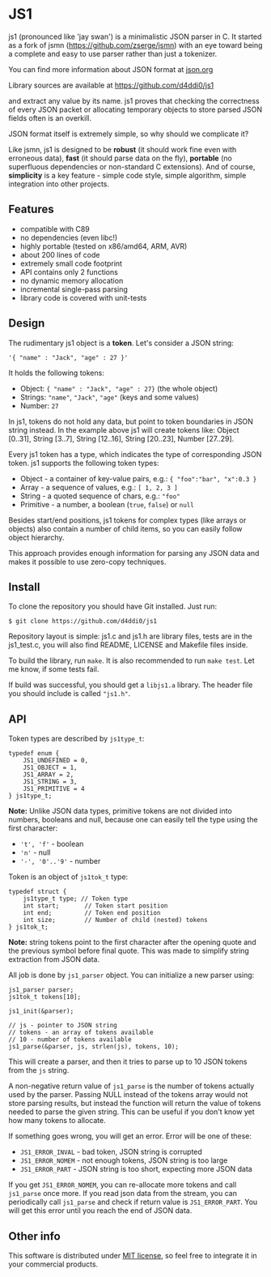 JS1
====

js1 (pronounced like 'jay swan') is a minimalistic JSON parser in C. It started as
a fork of jsmn (https://github.com/zserge/jsmn) with an eye toward being a complete
and easy to use parser rather than just a tokenizer.

You can find more information about JSON format at [json.org][1]

Library sources are available at https://github.com/d4ddi0/js1

and extract any value by its name. js1 proves that checking the correctness of
every JSON packet or allocating temporary objects to store parsed JSON fields
often is an overkill. 

JSON format itself is extremely simple, so why should we complicate it?

Like jsmn, js1 is designed to be **robust** (it should work fine even with erroneous
data), **fast** (it should parse data on the fly), **portable** (no superfluous
dependencies or non-standard C extensions). And of course, **simplicity** is a
key feature - simple code style, simple algorithm, simple integration into
other projects.

Features
--------

* compatible with C89
* no dependencies (even libc!)
* highly portable (tested on x86/amd64, ARM, AVR)
* about 200 lines of code
* extremely small code footprint
* API contains only 2 functions
* no dynamic memory allocation
* incremental single-pass parsing
* library code is covered with unit-tests

Design
------

The rudimentary js1 object is a **token**. Let's consider a JSON string:

	'{ "name" : "Jack", "age" : 27 }'

It holds the following tokens:

* Object: `{ "name" : "Jack", "age" : 27}` (the whole object)
* Strings: `"name"`, `"Jack"`, `"age"` (keys and some values)
* Number: `27`

In js1, tokens do not hold any data, but point to token boundaries in JSON
string instead. In the example above js1 will create tokens like: Object
[0..31], String [3..7], String [12..16], String [20..23], Number [27..29].

Every js1 token has a type, which indicates the type of corresponding JSON
token. js1 supports the following token types:

* Object - a container of key-value pairs, e.g.:
	`{ "foo":"bar", "x":0.3 }`
* Array - a sequence of values, e.g.:
	`[ 1, 2, 3 ]`
* String - a quoted sequence of chars, e.g.: `"foo"`
* Primitive - a number, a boolean (`true`, `false`) or `null`

Besides start/end positions, js1 tokens for complex types (like arrays
or objects) also contain a number of child items, so you can easily follow
object hierarchy.

This approach provides enough information for parsing any JSON data and makes
it possible to use zero-copy techniques.

Install
-------

To clone the repository you should have Git installed. Just run:

	$ git clone https://github.com/d4ddi0/js1

Repository layout is simple: js1.c and js1.h are library files, tests are in
the js1\_test.c, you will also find README, LICENSE and Makefile files inside.

To build the library, run `make`. It is also recommended to run `make test`.
Let me know, if some tests fail.

If build was successful, you should get a `libjs1.a` library.
The header file you should include is called `"js1.h"`.

API
---

Token types are described by `js1type_t`:

	typedef enum {
		JS1_UNDEFINED = 0,
		JS1_OBJECT = 1,
		JS1_ARRAY = 2,
		JS1_STRING = 3,
		JS1_PRIMITIVE = 4
	} js1type_t;

**Note:** Unlike JSON data types, primitive tokens are not divided into
numbers, booleans and null, because one can easily tell the type using the
first character:

* <code>'t', 'f'</code> - boolean 
* <code>'n'</code> - null
* <code>'-', '0'..'9'</code> - number

Token is an object of `js1tok_t` type:

	typedef struct {
		js1type_t type; // Token type
		int start;       // Token start position
		int end;         // Token end position
		int size;        // Number of child (nested) tokens
	} js1tok_t;

**Note:** string tokens point to the first character after
the opening quote and the previous symbol before final quote. This was made 
to simplify string extraction from JSON data.

All job is done by `js1_parser` object. You can initialize a new parser using:

	js1_parser parser;
	js1tok_t tokens[10];

	js1_init(&parser);

	// js - pointer to JSON string
	// tokens - an array of tokens available
	// 10 - number of tokens available
	js1_parse(&parser, js, strlen(js), tokens, 10);

This will create a parser, and then it tries to parse up to 10 JSON tokens from
the `js` string.

A non-negative return value of `js1_parse` is the number of tokens actually
used by the parser.
Passing NULL instead of the tokens array would not store parsing results, but
instead the function will return the value of tokens needed to parse the given
string. This can be useful if you don't know yet how many tokens to allocate.

If something goes wrong, you will get an error. Error will be one of these:

* `JS1_ERROR_INVAL` - bad token, JSON string is corrupted
* `JS1_ERROR_NOMEM` - not enough tokens, JSON string is too large
* `JS1_ERROR_PART` - JSON string is too short, expecting more JSON data

If you get `JS1_ERROR_NOMEM`, you can re-allocate more tokens and call
`js1_parse` once more.  If you read json data from the stream, you can
periodically call `js1_parse` and check if return value is `JS1_ERROR_PART`.
You will get this error until you reach the end of JSON data.

Other info
----------

This software is distributed under [MIT license](http://www.opensource.org/licenses/mit-license.php),
 so feel free to integrate it in your commercial products.

[1]: http://www.json.org/
